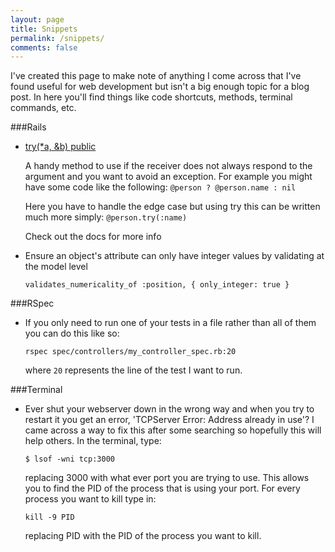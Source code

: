 ```yaml
---
layout: page
title: Snippets
permalink: /snippets/
comments: false
---
```


I've created this page to make note of anything I come across that I've found useful for web development but isn't a big enough topic for a blog post.  In here you'll find things like code shortcuts, methods, terminal commands, etc.

###Rails

- [try(*a, &b) public](http://apidock.com/rails/Object/try)

  A handy method to use if the receiver does not always respond to the argument and you want to avoid an exception. For example you might have some code like the following:
  ```@person ? @person.name : nil```
  
  Here you have to handle the edge case but using try this can be written much more simply:
  ```@person.try(:name)```
  
  Check out the docs for more info
  
- Ensure an object's attribute can only have integer values by validating at the model level

  ```validates_numericality_of :position, { only_integer: true }```
  
###RSpec

- If you only need to run one of your tests in a file rather than all of them you can do this like so:

  ```rspec spec/controllers/my_controller_spec.rb:20```
  
  where ```20``` represents the line of the test I want to run.

###Terminal

- Ever shut your webserver down in the wrong way and when you try to restart it you get an error, 'TCPServer Error: Address already in use'?  I came across a way to fix this after some searching so hopefully this will help others.  In the terminal, type:

  ```$ lsof -wni tcp:3000```
  
  replacing 3000 with what ever port you are trying to use.  This allows you to find the PID of the process that is using your port.  For every process you want to kill type in:
  
  ```kill -9 PID```
  
  replacing PID with the PID of the process you want to kill.